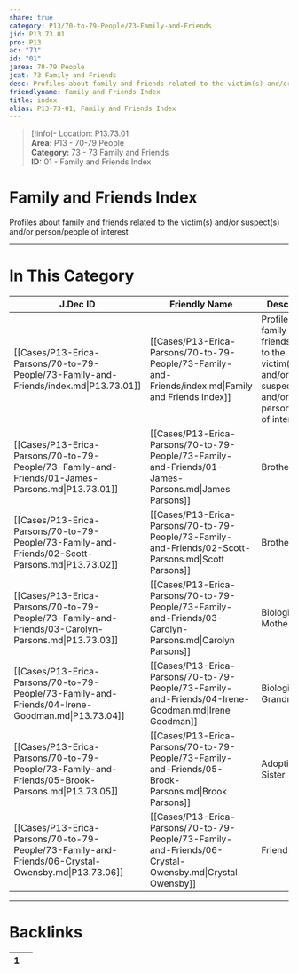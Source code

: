 ```yaml
---  
share: true  
category: P13/70-to-79-People/73-Family-and-Friends  
jid: P13.73.01  
pro: P13  
ac: "73"  
id: "01"  
jarea: 70-79 People  
jcat: 73 Family and Friends  
desc: Profiles about family and friends related to the victim(s) and/or suspect(s) and/or person/people of interest.  
friendlyname: Family and Friends Index  
title: index  
alias: P13-73-01, Family and Friends Index  
---  
```

  
>[!info]- Location: P13.73.01  
>**Area:** P13 - 70-79 People  
>**Category:** 73 - 73 Family and Friends  
>**ID:** 01 - Family and Friends Index  
  
# Family and Friends Index  
  
Profiles about family and friends related to the victim(s) and/or suspect(s) and/or person/people of interest  
   
  
  
---  
# In This Category  
  
| J.Dec ID                                                                                           | Friendly Name                                                                                            | Description                                                                                                    |  
| -------------------------------------------------------------------------------------------------- | -------------------------------------------------------------------------------------------------------- | -------------------------------------------------------------------------------------------------------------- |  
| [[Cases/P13-Erica-Parsons/70-to-79-People/73-Family-and-Friends/index.md\|P13.73.01]]              | [[Cases/P13-Erica-Parsons/70-to-79-People/73-Family-and-Friends/index.md\|Family and Friends Index]]     | Profiles about family and friends related to the victim(s) and/or suspect(s) and/or person/people of interest. |  
| [[Cases/P13-Erica-Parsons/70-to-79-People/73-Family-and-Friends/01-James-Parsons.md\|P13.73.01]]   | [[Cases/P13-Erica-Parsons/70-to-79-People/73-Family-and-Friends/01-James-Parsons.md\|James Parsons]]     | Brother                                                                                                        |  
| [[Cases/P13-Erica-Parsons/70-to-79-People/73-Family-and-Friends/02-Scott-Parsons.md\|P13.73.02]]   | [[Cases/P13-Erica-Parsons/70-to-79-People/73-Family-and-Friends/02-Scott-Parsons.md\|Scott Parsons]]     | Brother                                                                                                        |  
| [[Cases/P13-Erica-Parsons/70-to-79-People/73-Family-and-Friends/03-Carolyn-Parsons.md\|P13.73.03]] | [[Cases/P13-Erica-Parsons/70-to-79-People/73-Family-and-Friends/03-Carolyn-Parsons.md\|Carolyn Parsons]] | Biological Mother                                                                                              |  
| [[Cases/P13-Erica-Parsons/70-to-79-People/73-Family-and-Friends/04-Irene-Goodman.md\|P13.73.04]]   | [[Cases/P13-Erica-Parsons/70-to-79-People/73-Family-and-Friends/04-Irene-Goodman.md\|Irene Goodman]]     | Biological Grandmother                                                                                         |  
| [[Cases/P13-Erica-Parsons/70-to-79-People/73-Family-and-Friends/05-Brook-Parsons.md\|P13.73.05]]   | [[Cases/P13-Erica-Parsons/70-to-79-People/73-Family-and-Friends/05-Brook-Parsons.md\|Brook Parsons]]     | Adoptive Sister                                                                                                |  
| [[Cases/P13-Erica-Parsons/70-to-79-People/73-Family-and-Friends/06-Crystal-Owensby.md\|P13.73.06]] | [[Cases/P13-Erica-Parsons/70-to-79-People/73-Family-and-Friends/06-Crystal-Owensby.md\|Crystal Owensby]] | Friend                                                                                                         |  
  
  
---  
# Backlinks  
<div><table class="dataview table-view-table"><thead class="table-view-thead"><tr class="table-view-tr-header"><th class="table-view-th"><span></span><span class="dataview small-text">1</span></th><th class="table-view-th"><span></span></th></tr></thead><tbody class="table-view-tbody"></tbody></table></div>
